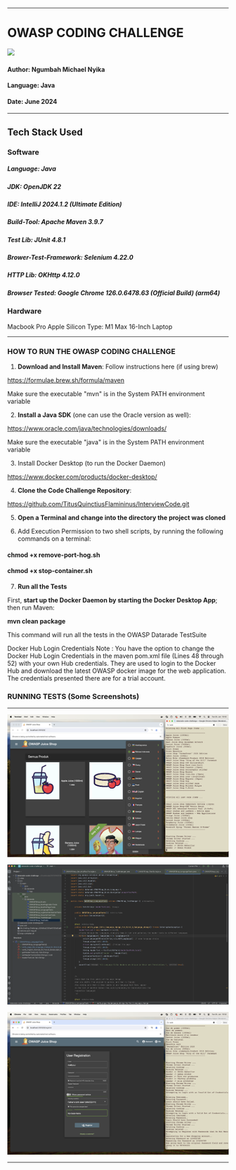 -----------------------------------------------------------------------------------------------------------

# OWASP CODING CHALLENGE


![](https://github.com/TitusQuinctiusFlamininus/InterviewCode/blob/main/datarade-code-challenge/screenshots/challenge_ss_7.png)

#### Author:    Ngumbah Michael Nyika
#### Language:  Java
#### Date:      June 2024

------------------------------------------

## Tech Stack Used

### Software

##### Language:    Java
##### JDK:    OpenJDK 22
##### IDE:    IntelliJ 2024.1.2 (Ultimate Edition)
##### Build-Tool:    Apache Maven 3.9.7
##### Test Lib:    JUnit 4.8.1
##### Brower-Test-Framework:    Selenium 4.22.0
##### HTTP Lib:    OKHttp 4.12.0
##### Browser Tested: Google Chrome 126.0.6478.63 (Official Build) (arm64)


### Hardware

Macbook Pro Apple Silicon 
Type: M1 Max 16-Inch Laptop

------------------------------------------


### HOW TO RUN THE OWASP CODING CHALLENGE


1. **Download and Install Maven**: Follow instructions here (if using brew)

https://formulae.brew.sh/formula/maven

Make sure the executable "mvn" is in the System PATH environment variable


2. **Install a Java SDK** (one can use the Oracle version as well):

https://www.oracle.com/java/technologies/downloads/ 

Make sure the executable "java" is in the System PATH environment variable

3. Install Docker Desktop (to run the Docker Daemon)

https://www.docker.com/products/docker-desktop/


4. **Clone the Code Challenge Repository**: 

https://github.com/TitusQuinctiusFlamininus/InterviewCode.git


5. **Open a Terminal and change into the directory the project was cloned**


6. Add Execution Permission to two shell scripts, by running the following commands on a terminal:

#### **chmod +x remove-port-hog.sh**
#### **chmod +x stop-container.sh**


7. **Run all the Tests**

First, **start up the Docker Daemon by starting the Docker Desktop App**; then run Maven: 

**mvn clean package**

This command will run all the tests in the OWASP Datarade TestSuite

Docker Hub Login Credentials Note : You have the option to change the Docker Hub Login Credentials in the maven pom.xml file (Lines 48 through 52) with your own Hub credentials. They are used to login to the Docker Hub and download the latest OWASP docker image for the web application. The credentials presented there are for a trial account. 

### RUNNING TESTS (Some Screenshots)
------------------------------------------

![](https://github.com/TitusQuinctiusFlamininus/Code-Automation-Examples/blob/main/Selenium-Java-Example/screenshots/challenge_ss_5.png)

![](https://github.com/TitusQuinctiusFlamininus/Code-Automation-Examples/blob/main/Selenium-Java-Example/screenshots/challenge_ss_9.png)

![](https://github.com/TitusQuinctiusFlamininus/Code-Automation-Examples/blob/main/Selenium-Java-Example/screenshots/challenge_ss_1.png)


-----------------------------------------------------------------------------------------------------------


